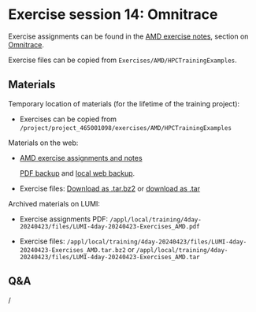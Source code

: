# Exercise session 14: Omnitrace

Exercise assignments can be found in the [AMD exercise notes](https://hackmd.io/@gmarkoma/lumi_finland),
section on [Omnitrace](https://hackmd.io/@gmarkoma/lumi_finland#Omnitrace).

Exercise files can be copied from `Exercises/AMD/HPCTrainingExamples`.


## Materials

<!--
No materials available at the moment.
-->

Temporary location of materials (for the lifetime of the training project):

-   Exercises can be copied from `/project/project_465001098/exercises/AMD/HPCTrainingExamples`

Materials on the web:

-   [AMD exercise assignments and notes](https://hackmd.io/@gmarkoma/lumi_finland#Omnitrace)

    [PDF backup](https://462000265.lumidata.eu/4day-20240423/files/LUMI-4day-20240423-Exercises_AMD.pdf)
    and [local web backup](exercises_AMD_hackmd.md#omnitrace).

-   Exercise files: 
    [Download as .tar.bz2](https://462000265.lumidata.eu/4day-20240423/files/LUMI-4day-20240423-Exercises_AMD.tar.bz2)
    or [download as .tar](https://462000265.lumidata.eu/4day-20240423/files/LUMI-4day-20240423-Exercises_AMD.tar)

Archived materials on LUMI:

-   Exercise assignments PDF: `/appl/local/training/4day-20240423/files/LUMI-4day-20240423-Exercises_AMD.pdf`

-   Exercise files:
    `/appl/local/training/4day-20240423/files/LUMI-4day-20240423-Exercises_AMD.tar.bz2`
    or `/appl/local/training/4day-20240423/files/LUMI-4day-20240423-Exercises_AMD.tar`

## Q&A

/

